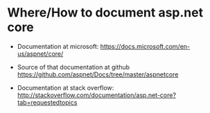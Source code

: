 ﻿# Where/How to document asp.net core


 * Documentation at microsoft:
    <https://docs.microsoft.com/en-us/aspnet/core/>

 * Source of that documentation at github
    <https://github.com/aspnet/Docs/tree/master/aspnetcore>

 * Documentation at stack overflow:
    <http://stackoverflow.com/documentation/asp.net-core?tab=requestedtopics>